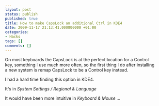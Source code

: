 ```yaml
---
layout: post
status: publish
published: true
title: How to make CapsLock an additional Ctrl in KDE4
date: 2009-11-17 21:13:41.000000000 +01:00
categories:
- Hacks
tags: []
comments: []
---
```

On most keyboards the CapsLock is at the perfect location for a Control key, something I use much more often, so the first thing I do after installing a new system is remap CapsLock to be a Control key instead.

I had a hard time finding this option in KDE4.

It's in *System Settings / Regional &amp; Language*

It would have been more intuitive in *Keyboard &amp; Mouse* ...
